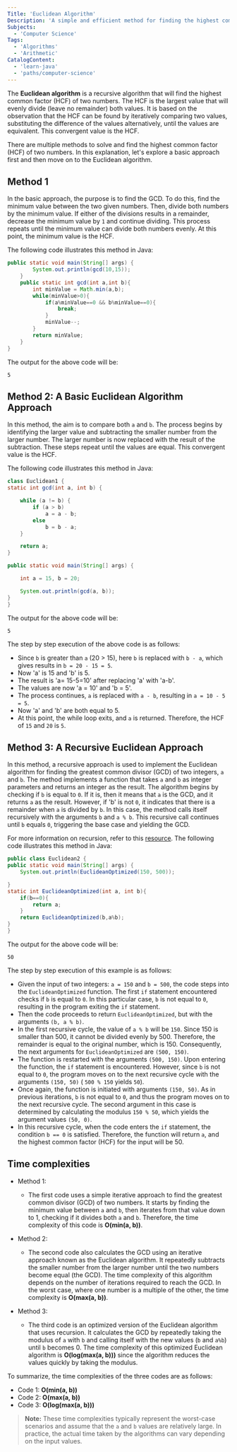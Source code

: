 ```yaml
---
Title: 'Euclidean Algorithm'
Description: 'A simple and efficient method for finding the highest common factor (HCF), also known as the greatest common divisor (GCD), of two numbers.'
Subjects:
  - 'Computer Science'
Tags:
  - 'Algorithms'
  - 'Arithmetic'
CatalogContent:
  - 'learn-java'
  - 'paths/computer-science'
---
```


The **Euclidean algorithm** is a recursive algorithm that will find the highest common factor (HCF) of two numbers. The HCF is the largest value that will evenly divide (leave no remainder) both values. It is based on the observation that the HCF can be found by iteratively comparing two values, substituting the difference of the values alternatively, until the values are equivalent. This convergent value is the HCF.

There are multiple methods to solve and find the highest common factor (HCF) of two numbers. In this explanation, let's explore a basic approach first and then move on to the Euclidean algorithm.

## Method 1

In the basic approach, the purpose is to find the GCD. To do this, find the minimum value between the two given numbers. Then, divide both numbers by the minimum value. If either of the divisions results in a remainder, decrease the minimum value by `1` and continue dividing. This process repeats until the minimum value can divide both numbers evenly. At this point, the minimum value is the HCF. 

The following code illustrates this method in Java:

```java
public static void main(String[] args) {
        System.out.println(gcd(10,15));
    }
    public static int gcd(int a,int b){
        int minValue = Math.min(a,b);
        while(minValue>0){
            if(a%minValue==0 && b%minValue==0){
                break;
            }
            minValue--;
        }
        return minValue;
    }
}
```

The output for the above code will be:

```shell
5
```


## Method 2: A Basic Euclidean Algorithm Approach

In this method, the aim is to compare both `a` and `b`. The process begins by identifying the larger value and subtracting the smaller number from the larger number. The larger number is now replaced with the result of the subtraction. These steps repeat until the values are equal. This convergent value is the HCF. 

The following code illustrates this method in Java:

```java
class Euclidean1 {
static int gcd(int a, int b) {

    while (a != b) {
        if (a > b)
            a = a - b;
        else
            b = b - a;
    }

    return a;
}

public static void main(String[] args) {

    int a = 15, b = 20;

    System.out.println(gcd(a, b));
}
}
```

The output for the above code will be:

```shell
5
```

The step by step execution of the above code is as follows:

- Since `b` is greater than `a` (20 > 15), here `b` is replaced with `b - a`, which gives results in `b = 20 - 15 = 5`.
- Now 'a' is 15 and 'b' is 5.
- The result is 'a= 15-5=10' after replacing 'a' with 'a-b'.
- The values are now 'a = 10' and 'b = 5'.
- The process continues, `a` is replaced with `a - b`, resulting in `a = 10 - 5 = 5`.
- Now 'a' and 'b' are both equal to 5.
- At this point, the while loop exits, and `a` is returned. Therefore, the HCF of `15` and `20` is `5`.

## Method 3: A Recursive Euclidean Approach

In this method, a recursive approach is used to implement the Euclidean algorithm for finding the greatest common divisor (GCD) of two integers, `a` and `b`. The method implements a function that takes `a` and `b` as integer parameters and returns an integer as the result. The algorithm begins by checking if `b` is equal to `0`. If it is, then it means that `a` is the GCD, and it returns `a` as the result. However, if 'b' is not `0`, it indicates that there is a remainder when `a` is divided by `b`. In this case, the method calls itself recursively with the arguments `b` and `a % b`. This recursive call continues until `b` equals `0`, triggering the base case and yielding the GCD.

For more information on recursion, refer to this [resource](https://www.codecademy.com/learn/java-algorithms/modules/recursion-apcs/cheatsheet). The following code illustrates this method in Java:

```java
public class Euclidean2 {
public static void main(String[] args) {
    System.out.println(EuclideanOptimized(150, 500));

}
static int EuclideanOptimized(int a, int b){
    if(b==0){
        return a;
    }
    return EuclideanOptimized(b,a%b);
}
}
```

The output for the above code will be:

```shell
50
```

The step by step execution of this example is as follows:

- Given the input of two integers: `a = 150` and `b = 500`, the code steps into the `EuclideanOptimized` function. The first `if` statement encountered checks if `b` is equal to `0`. In this particular case, `b` is not equal to `0`, resulting in the program exiting the `if` statement.
- Then the code proceeds to return `EuclideanOptimized`, but with the arguments `(b, a % b)`.
- In the first recursive cycle, the value of `a % b` will be `150`. Since 150 is smaller than 500, it cannot be divided evenly by 500. Therefore, the remainder is equal to the original number, which is 150. Consequently, the next arguments for `EuclideanOptimized` are `(500, 150)`.
- The function is restarted with the arguments `(500, 150)`. Upon entering the function, the `if` statement is encountered. However, since `b` is not equal to `0`, the program moves on to the next recursive cycle with the arguments `(150, 50)` ( `500 % 150` yields `50`).
- Once again, the function is initiated with arguments `(150, 50)`. As in previous iterations, `b` is not equal to `0`, and thus the program moves on to the next recursive cycle. The second argument in this case is determined by calculating the modulus `150 % 50`, which yields the argument values `(50, 0)`.
- In this recursive cycle, when the code enters the `if` statement, the condition `b == 0` is satisfied. Therefore, the function will return `a`, and the highest common factor (HCF) for the input will be 50.

## Time complexities

- Method 1:

  - The first code uses a simple iterative approach to find the greatest common divisor (GCD) of two numbers. It starts by finding the minimum value between `a` and `b`, then iterates from that value down to 1, checking if it divides both `a` and `b`. Therefore, the time complexity of this code is **O(min(a, b))**.

- Method 2:

  - The second code also calculates the GCD using an iterative approach known as the Euclidean algorithm. It repeatedly subtracts the smaller number from the larger number until the two numbers become equal (the GCD). The time complexity of this algorithm depends on the number of iterations required to reach the GCD. In the worst case, where one number is a multiple of the other, the time complexity is **O(max(a, b))**.

- Method 3:

  - The third code is an optimized version of the Euclidean algorithm that uses recursion. It calculates the GCD by repeatedly taking the modulus of `a` with `b` and calling itself with the new values (`b` and `a%b`) until `b` becomes 0. The time complexity of this optimized Euclidean algorithm is **O(log(max(a, b)))** since the algorithm reduces the values quickly by taking the modulus.

To summarize, the time complexities of the three codes are as follows:

- Code 1: **O(min(a, b))**
- Code 2: **O(max(a, b))**
- Code 3: **O(log(max(a, b)))**

> **Note:** These time complexities typically represent the worst-case scenarios and assume that the `a` and `b` values are relatively large. In practice, the actual time taken by the algorithms can vary depending on the input values.
